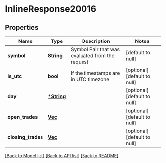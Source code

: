 # InlineResponse20016

## Properties
Name | Type | Description | Notes
------------ | ------------- | ------------- | -------------
**symbol** | **String** | Symbol Pair that was evaluated from the request | [default to null]
**is_utc** | **bool** | If the timestamps are in UTC timezone | [optional] [default to null]
**day** | [***String**](string.md) |  | [optional] [default to null]
**open_trades** | [**Vec<CryptoTickJson>**](CryptoTickJson.md) |  | [optional] [default to null]
**closing_trades** | [**Vec<CryptoTickJson>**](CryptoTickJson.md) |  | [optional] [default to null]

[[Back to Model list]](../README.md#documentation-for-models) [[Back to API list]](../README.md#documentation-for-api-endpoints) [[Back to README]](../README.md)

